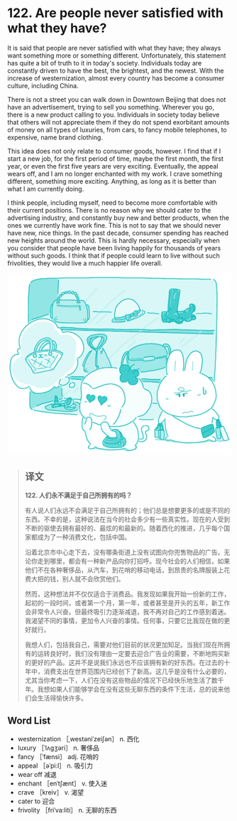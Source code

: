 # 122. Are people never satisfied with what they have?

It is said that people are never satisfied with what they have; they always want something more or something different. Unfortunately, this statement has quite a bit of truth to it in today's society. Individuals today are constantly driven to have the best, the brightest, and the newest. With the increase of westernization, almost every country has become a consumer culture, including China.

There is not a street you can walk down in Downtown Beijing that does not have an advertisement, trying to sell you something. Wherever you go, there is a new product calling to you. Individuals in society today believe that others will not appreciate them if they do not spend exorbitant amounts of money on all types of luxuries, from cars, to fancy mobile telephones, to expensive, name brand clothing.

This idea does not only relate to consumer goods, however. I find that if I start a new job, for the first period of time, maybe the first month, the first year, or even the first five years are very exciting. Eventually, the appeal wears off, and I am no longer enchanted with my work. I crave something different, something more exciting. Anything, as long as it is better than what I am currently doing.

I think people, including myself, need to become more comfortable with their current positions. There is no reason why we should cater to the advertising industry, and constantly buy new and better products, when the ones we currently have work fine. This is not to say that we should never have new, nice things. In the past decade, consumer spending has reached new heights around the world. This is hardly necessary, especially when you consider that people have been living happily for thousands of years without such goods. I think that if people could learn to live without such frivolities, they would live a much happier life overall.

![](.gitbook/assets/toefl-ibt-high-score-essays-122.jpg)

> ## 译文
>
> **122. 人们永不满足于自己所拥有的吗？**
>
> 有人说人们永远不会满足于自己所拥有的；他们总是想要更多的或是不同的东西。不幸的是，这种说法在当今的社会多少有一些真实性。现在的人受到不断的驱使去拥有最好的、最炫的和最新的。随着西化的推进，几乎每个国家都成为了一种消费文化，包括中国。
>
> 沿着北京市中心走下去，没有哪条街道上没有试图向你兜售物品的广告。无论你走到哪里，都会有一种新产品向你打招呼。现今社会的人们相信，如果他们不在各种奢侈品，从汽车，到花哨的移动电话，到昂贵的名牌服装上花费大把的钱，别人就不会欣赏他们。
>
> 然而，这种想法并不仅仅适合于消费品。我发现如果我开始一份新的工作，起初的一段时间，或者第一个月，第一年，或者甚至是开头的五年，新工作会非常令人兴奋。但最终吸引力逐渐减退，我不再对自己的工作感到着迷。我渴望不同的事情，更加令人兴奋的事情。任何事，只要它比我现在做的更好就行。
>
> 我想人们，包括我自己，需要对他们目前的状况更加知足。当我们现在所拥有的运转良好时，我们没有理由一定要去迎合广告业的需要，不断地购买新的更好的产品。这并不是说我们永远也不应该拥有新的好东西。在过去的十年中，消费支出在世界范围内已经创下了新高。这几乎是没有什么必要的，尤其当你考虑一下，人们在没有这些物品的情况下已经快乐地生活了数千年。我想如果人们能够学会在没有这些无聊东西的条件下生活，总的说来他们会生活得愉快许多。

## Word List

* westernization ［ˌwestəniˈzeiʃən］ n. 西化
* luxury ［ˈlʌgʒəri］ n. 奢侈品
* fancy ［ˈfænsi］ adj. 花哨的
* appeal ［əˈpi:l］ n. 吸引力
* wear off 减退
* enchant ［enˈtʃænt］ v. 使入迷
* crave ［kreiv］ v. 渴望
* cater to 迎合
* frivolity ［friˈva:liti］ n. 无聊的东西

